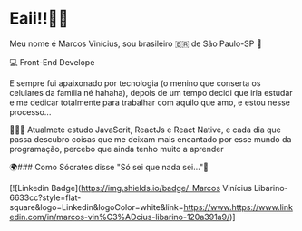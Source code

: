 # Eaii!!🖖🏽

Meu nome é Marcos Vinícius, sou brasileiro 🇧🇷 de São Paulo-SP 📍

💻 Front-End Develope

E sempre fui apaixonado por tecnologia (o menino que conserta os celulares da família  né hahaha), depois de um tempo decidi que iria estudar e me dedicar totalmente para trabalhar com aquilo que amo, e estou nesse processo...

👨🏻‍💻 Atualmete estudo JavaScrit, ReactJs e React Native, e cada dia que passa descubro coisas que me deixam mais encantado por esse mundo da programação, percebo que ainda tenho muito a aprender

🌍### Como Sócrates disse "Só sei que nada sei..."🧠


[![Linkedin Badge](https://img.shields.io/badge/-Marcos Vinícius Libarino-6633cc?style=flat-square&logo=Linkedin&logoColor=white&link=https://www.https://www.linkedin.com/in/marcos-vin%C3%ADcius-libarino-120a391a9/)]
